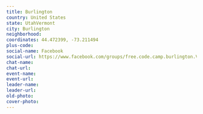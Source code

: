 ```yaml
---
title: Burlington
country: United States
state: UtahVermont
city: Burlington
neighborhood: 
coordinates: 44.472399, -73.211494
plus-code:
social-name: Facebook
social-url: https://www.facebook.com/groups/free.code.camp.burlington.VT
chat-name:
chat-url:
event-name:
event-url:
leader-name:
leader-url:
old-photo: 
cover-photo:
---
```

